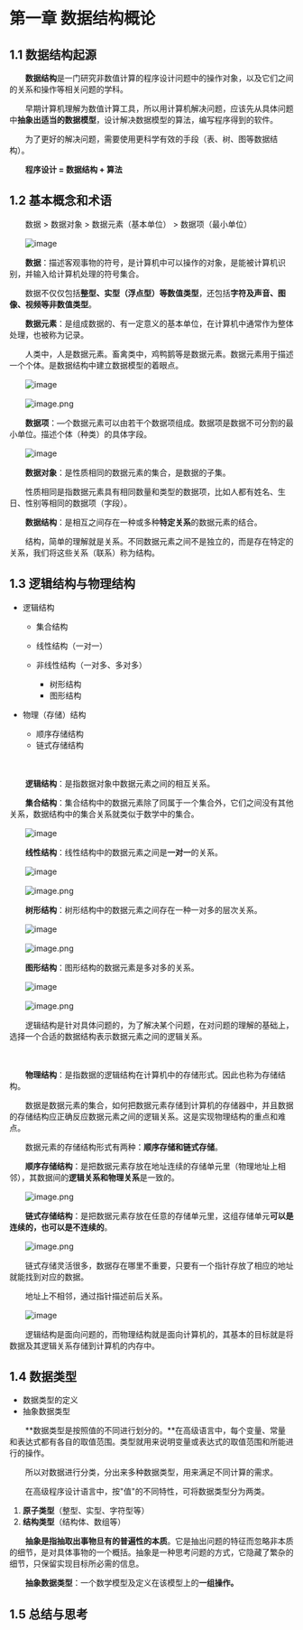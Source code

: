 # 第一章 数据结构概论

## 1.1 数据结构起源

　　**数据结构**是一门研究非数值计算的程序设计问题中的操作对象，以及它们之间的关系和操作等相关问题的学科。

　　早期计算机理解为数值计算工具，所以用计算机解决问题，应该先从具体问题中**抽象出适当的数据模型**，设计解决数据模型的算法，编写程序得到的软件。

　　为了更好的解决问题，需要使用更科学有效的手段（表、树、图等数据结构）。

　　**程序设计 = 数据结构 + 算法**

## 1.2 基本概念和术语

　　数据 > 数据对象 > 数据元素（基本单位） > 数据项（最小单位）

　　![image](assets/image-20220915111224-bubl1xi.png)​

　　**数据**：描述客观事物的符号，是计算机中可以操作的对象，是能被计算机识别，并输入给计算机处理的符号集合。

　　数据不仅仅包括**整型、实型（浮点型）等数值类型**，还包括**字符及声音、图像、视频等非数值类型**。

　　**数据元素**：是组成数据的、有一定意义的基本单位，在计算机中通常作为整体处理，也被称为记录。

　　人类中，人是数据元素。畜禽类中，鸡鸭鹅等是数据元素。数据元素用于描述一个个体。是数据结构中建立数据模型的着眼点。

　　![image](assets/image-20220921141229-i96qj64.png)​

　　![image.png](assets/image-20220228132814-bo14y1y.png)​

　　**数据项**：—个数据元素可以由若干个数据项组成。数据项是数据不可分割的最小单位。描述个体（种类）的具体字段。

　　![image](assets/image-20220915105721-3gms8eo.png)​

　　**数据对象**：是性质相同的数据元素的集合，是数据的子集。

　　性质相同是指数据元素具有相同数量和类型的数据项，比如人都有姓名、生日、性别等相同的数据项（字段）。

　　**数据结构**：是相互之间存在一种或多种**特定关系**的数据元素的结合。

　　结构，简单的理解就是关系。不同数据元素之间不是独立的，而是存在特定的关系，我们将这些关系（联系）称为结构。

## 1.3 逻辑结构与物理结构

* 逻辑结构

  * 集合结构
  * 线性结构（一对一）
  * 非线性结构（一对多、多对多）

    * 树形结构
    * 图形结构
* 物理（存储）结构

  * 顺序存储结构
  * 链式存储结构

　　‍

　　**逻辑结构**：是指数据对象中数据元素之间的相互关系。

　　**集合结构**：集合结构中的数据元素除了同属于一个集合外，它们之间没有其他关系，数据结构中的集合关系就类似于数学中的集合。

　　![image](assets/image-20220915131915-jf2ss33.png)

　　**线性结构**：线性结构中的数据元素之间是**一对一**的关系。

　　![image](assets/image-20220915131948-jb52xlo.png)

　　![image.png](assets/image-20220228133507-vwx8gri.png)​

　　**树形结构**：树形结构中的数据元素之间存在一种一对多的层次关系。

　　![image](assets/image-20220915132056-djzwjm0.png)

　　![image.png](assets/image-20220228133633-jr7tfjf.png)​

　　**图形结构**：图形结构的数据元素是多对多的关系。

　　![image](assets/image-20220915132102-fanz9pi.png)​

　　![image.png](assets/image-20220228133723-1uzz87k.png)​

　　逻辑结构是针对具体问题的，为了解决某个问题，在对问题的理解的基础上，选择一个合适的数据结构表示数据元素之间的逻辑关系。

　　‍

　　**物理结构**：是指数据的逻辑结构在计算机中的存储形式。因此也称为存储结构。

　　数据是数据元素的集合，如何把数据元素存储到计算机的存储器中，并且数据的存储结构应正确反应数据元素之间的逻辑关系。这是实现物理结构的重点和难点。

　　数据元素的存储结构形式有两种：**顺序存储和链式存储**。

　　**顺序存储结构**：是把数据元素存放在地址连续的存储单元里（物理地址上相邻），其数据间的**逻辑关系和物理关系**是一致的。

　　![image.png](assets/image-20220228134453-ueihkbl.png)​

　　**链式存储结构**：是把数据元素存放在任意的存储单元里，这组存储单元**可以是连续的，也可以是不连续的**。

　　![image.png](assets/image-20220228134523-kz18c0v.png)​

　　链式存储灵活很多，数据存在哪里不重要，只要有一个指针存放了相应的地址就能找到对应的数据。

　　地址上不相邻，通过指针描述前后关系。

　　![image](assets/image-20220915134030-qrshlsd.png)

　　逻辑结构是面向问题的，而物理结构就是面向计算机的，其基本的目标就是将数据及其逻辑关系存储到计算机的内存中。

## 1.4 数据类型

* 数据类型的定义
* 抽象数据类型

　　**数据类型是按照值的不同进行划分的。**在高级语言中，每个变量、常量和表达式都有各自的取值范围。类型就用来说明变量或表达式的取值范围和所能进行的操作。

　　所以对数据进行分类，分出来多种数据类型，用来满足不同计算的需求。

　　在高级程序设计语言中，按"值"的不同特性，可将数据类型分为两类。

1. **原子类型**（整型、实型、字符型等）
2. **结构类型**（结构体、数组等）

　　**抽象是指抽取出事物旦有的普遍性的本质**。它是抽出问题的特征而忽略非本质的细节，是对具体事物的一个概括。抽象是一种思考问题的方式，它隐藏了繁杂的细节，只保留实现目标所必需的信息。

　　**抽象数据类型**：一个数学模型及定义在该模型上的**一组操作。**

## 1.5 总结与思考

　　‍

　　‍

